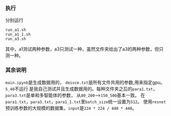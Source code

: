 ### 执行
分别运行 
```
run_a1.sh
run_a1_1.sh
run_a3.sh
```
其中，a1测试两种参数，a3只测试一种，虽然文件夹给出了a3的两种参数，但只测一种。
### 其余说明
```main.ipynb```是生成数据用的， ```deivce.txt```是所有文件共用的参数,用来指定gpu。
```5_40```不运行 是我自己测试并且生成数据用的。每种文件夹之后的```para1.txt```， ```para3.txt```是单和多智能体的参数， 从```80_200```-->```150_500```基本一致。
在```para1.txt```，```para3.txt```，```para1_1.txt```里```batch_size```统一设置为```512```。
使用```resnet```预训练参数的大规模的数据集，```input```是```224 * 224 / 448 * 448```。
